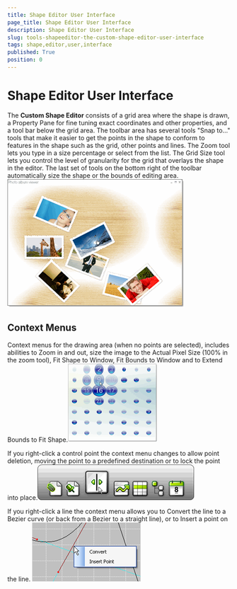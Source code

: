 ```yaml
---
title: Shape Editor User Interface
page_title: Shape Editor User Interface
description: Shape Editor User Interface
slug: tools-shapeeditor-the-custom-shape-editor-user-interface
tags: shape,editor,user,interface
published: True
position: 0
---
```


# Shape Editor User Interface



The __Custom Shape Editor__ consists of a grid area where the shape is drawn, a Property Pane for fine 
      tuning exact coordinates and other properties, and a tool bar below the grid area. The toolbar area has several tools "Snap to..." 
      tools that make it easier to get the points in the shape to conform to features in the shape such as the grid, other points and lines. 
      The Zoom tool lets you type in a size percentage or select from the list. The Grid Size tool lets you control the level of granularity for 
      the grid that overlays the shape in the editor. The last set of tools on the bottom right of the toolbar automatically size the shape or the 
      bounds of editing area.![tools-shapeeditor-the-custom-shape-editor-user-interface 001](images/tools-shapeeditor-the-custom-shape-editor-user-interface001.gif)

## Context Menus

Context menus for the drawing area (when no points are selected), includes abilities to Zoom in and out, size the image to 
        the Actual Pixel Size (100% in the zoom tool), Fit Shape to Window, Fit Bounds to Window and to Extend Bounds to Fit Shape.![tools-shapeeditor-the-custom-shape-editor-user-interface 002](images/tools-shapeeditor-the-custom-shape-editor-user-interface002.gif)

If you right-click a control point the context menu changes to allow point deletion, moving the point to a predefined destination
        or to lock the point into place.![tools-shapeeditor-the-custom-shape-editor-user-interface 003](images/tools-shapeeditor-the-custom-shape-editor-user-interface003.gif)

If you right-click a line the context menu allows you to Convert the line to a Bezier curve (or back from a Bezier to a straight line),
       or to Insert a point on the line. ![tools-shapeeditor-the-custom-shape-editor-user-interface 004](images/tools-shapeeditor-the-custom-shape-editor-user-interface004.png)
